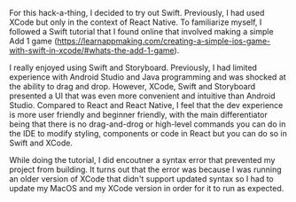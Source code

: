 For this hack-a-thing, I decided to try out Swift. Previously, I had used XCode but only in the context of React Native. To familiarize myself, I followed a Swift tutorial that I found online that involved making a simple Add 1 game (https://learnappmaking.com/creating-a-simple-ios-game-with-swift-in-xcode/#whats-the-add-1-game). 

I really enjoyed using Swift and Storyboard. Previously, I had limited experience with Android Studio and Java programming and was shocked at the ability to drag and drop. However, XCode, Swift and Storyboard presented a UI that was even more convenient and intuitive than Android Studio. Compared to React and React Native, I feel that the dev experience is more user friendly and beginner friendly, with the main differentiator being that there is no drag-and-drog or high-level commands you can do in the IDE to modify styling, components or code in React but you can do so in Swift and XCode. 

While doing the tutorial, I did encoutner a syntax error that prevented my project from building. It turns out that the error was because I was running an older version of XCode that didn't support updated syntax so I had to update my MacOS and my XCode version in order for it to run as expected. 
